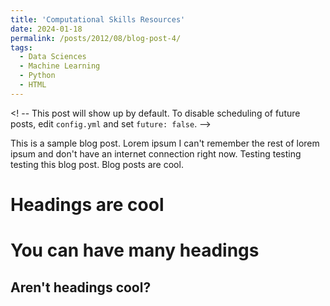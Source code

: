 ```yaml
---
title: 'Computational Skills Resources'
date: 2024-01-18
permalink: /posts/2012/08/blog-post-4/
tags:
  - Data Sciences
  - Machine Learning
  - Python
  - HTML
---
```



<! -- This post will show up by default. To disable scheduling of future posts, edit `config.yml` and set `future: false`.  -->

This is a sample blog post. Lorem ipsum I can't remember the rest of lorem ipsum and don't have an internet connection right now. Testing testing testing this blog post. Blog posts are cool.

Headings are cool
======

You can have many headings
======

Aren't headings cool?
------
